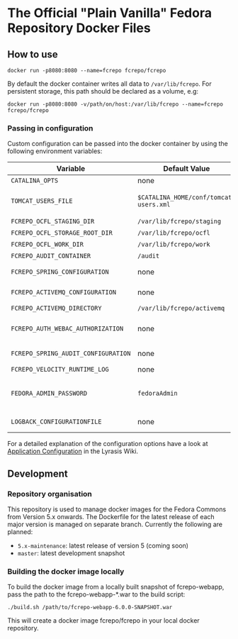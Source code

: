 # The Official "Plain Vanilla" Fedora Repository Docker Files

## How to use

```
docker run -p8080:8080 --name=fcrepo fcrepo/fcrepo
```

By default the docker container writes all data to `/var/lib/fcrepo`. For persistent storage, this path should be declared as a volume, e.g:

```
docker run -p8080:8080 -v/path/on/host:/var/lib/fcrepo --name=fcrepo fcrepo/fcrepo
```

### Passing in configuration

Custom configuration can be passed into the docker container by using the following environment variables:

Variable | Default Value | Description
-------- | ------------- | -----------
`CATALINA_OPTS` | none |
`TOMCAT_USERS_FILE` | `$CATALINA_HOME/conf/tomcat-users.xml` | Specify a custom tomcat-users.xml file with e.g. additional users
`FCREPO_OCFL_STAGING_DIR` | `/var/lib/fcrepo/staging` | Set fcrepo.ocfl.staging.dir
`FCREPO_OCFL_STORAGE_ROOT_DIR` | `/var/lib/fcrepo/ocfl` | Set fcrepo.ocfl.storage.root.dir
`FCREPO_OCFL_WORK_DIR` | `/var/lib/fcrepo/work` | Set fcrepo.ocfl.work.dir
`FCREPO_AUDIT_CONTAINER` | `/audit` | Set fcrepo.audit.container
`FCREPO_SPRING_CONFIGURATION` | none | Specify a custom fcrepo.spring.configuration file
`FCREPO_ACTIVEMQ_CONFIGURATION` | none | Specify a custom fcrepo.activemq.configuration
`FCREPO_ACTIVEMQ_DIRECTORY` | `/var/lib/fcrepo/activemq` | Set fcrepo.activemq.directory
`FCREPO_AUTH_WEBAC_AUTHORIZATION` | none | Specify a custom root WebAC authentication fcrepo.activemq.configuration
`FCREPO_SPRING_AUDIT_CONFIGURATION` | none | Specify a custom fcrepo.spring.audit.configuration
`FCREPO_VELOCITY_RUNTIME_LOG` | none | Set fcrepo.velocity.runtime.log
`FEDORA_ADMIN_PASSWORD` | `fedoraAdmin` | If using the default tomcat-users.xml file: specify a custom password to for the user `fedoraAdmin`
`LOGBACK_CONFIGURATIONFILE` | none | Specify a custom logback.configurationFile

For a detailed explanation of the configuration options have a look at [Application Configuration](https://wiki.lyrasis.org/display/FEDORA6x/Application+Configuration) in the Lyrasis Wiki.

## Development

### Repository organisation

This repository is used to manage docker images for the Fedora Commons from Version 5.x onwards. The Dockerfile for the latest release of each major version is managed on separate branch. Currently the following are planned:

- `5.x-maintenance`: latest release of version 5 (coming soon)
- `master`: latest development snapshot

 ### Building the docker image locally

To build the docker image from a locally built snapshot of fcrepo-webapp, pass the path to the fcrepo-webapp-*.war to the build script:

```
./build.sh /path/to/fcrepo-webapp-6.0.0-SNAPSHOT.war
```

This will create a docker image fcrepo/fcrepo in your local docker repository.
